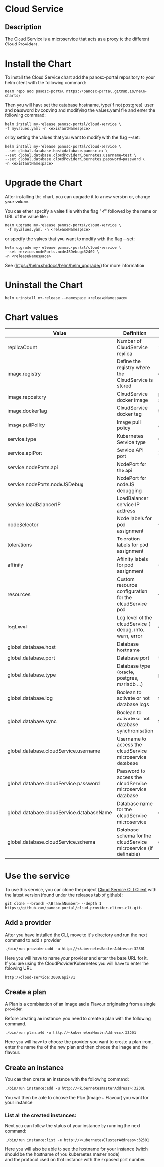 Cloud Service
=========================  
  
## Description  
The Cloud Service is a microservice that acts as a proxy to the different Cloud Providers.

# Install the Chart
To install the Cloud Service chart add the panosc-portal repository to your helm client with the following command:
```
helm repo add panosc-portal https://panosc-portal.github.io/helm-charts/
```

Then you will have set the database hostname, type(if not postgres), user and password by copying and modifying the values.yaml file and enter the following command:
```
helm install my-release panosc-portal/cloud-service \
-f myvalues.yaml -n <existantNamespace>
```
or by setting the values that you want to modify with the flag --set:
```
helm install my-release panosc-portal/cloud-service \
--set global.database.host=database.panosc.eu \
--set global.database.cloudPoviderKubernetes.username=test \
--set global.database.cloudPoviderKubernetes.password=password \
-n <existantNamespace>
```

# Upgrade the Chart
After installing the chart, you can upgrade it to a new version or, change your values.

You can ether specify a value file with the flag "-f" followed by the name or URL of the value file :
```
helm upgrade my-release panosc-portal/cloud-service \
 -f myvalues.yaml -n <releaseNamespace>
```
or specify the values that you want to modify with the flag --set:
```
helm upgrade my-release panosc-portal/cloud-service \
--set service.nodePorts.nodeJSDebug=32402 \
-n <releaseNamespace>

```
See (https://helm.sh/docs/helm/helm_upgrade/) for more information

# Uninstall the Chart
```
helm uninstall my-release --namespace <releaseNamespace>
```

# Chart values
Value | Definition | Default
 ------------- | ------------- | ------------- | 
replicaCount | Number of CloudService replica | 1
image.registry| Define the registry where the CloudService is stored | docker.io
image.repository | CloudService docker image | panosc/cloud-service
image.dockerTag | CloudService docker tag |testing
image.pullPolicy | Image pull policy | Always
service.type | Kubernetes Service type | ClusterIP
service.apiPort | Service API port | 3000
service.nodePorts.api | NodePort for the api | 
service.nodePorts.nodeJSDebug |  NodePort for nodeJS debugging | 
service.loadBalancerIP | LoadBalancer service IP address 
nodeSelector| Node labels for pod assignment| {}
tolerations|Toleration labels for pod assignment| []
affinity|Affinity labels for pod assignment|{}
resources|Custom resource configuration for the cloudService pod | {}
logLevel| Log level of the cloudService ( debug, info, warn, error | debug
global.database.host| Database hostname | 
global.database.port| Database port | 5432
global.database.type| Database type (oracle, postgres, mariadb ...) | postgres
global.database.log| Boolean to activate or not database logs | false
global.database.sync| Boolean to activate or not database synchronisation | false
global.database.cloudService.username| Username to access the cloudService microservice database
global.database.cloudService.password| Password to access the cloudService microservice database 
global.database.cloudService.databaseName| Database name for the cloudService microservice | cloud-service
global.database.cloudService.schema| Database schema for the cloudService microservice (if definable) | cloud-service


# Use the service
To use this service, you can clone the project  [Cloud Service CLI Client](https://github.com/panosc-portal/cloud-service-client-cli) with the latest version (found under the releases tab of github):.  
```
git clone --branch <\BranchNumber> --depth 1 https://github.com/panosc-portal/cloud-provider-client-cli.git. 
```

## Add a provider
After you have installed the CLI, move to it's directory and run the next command to add a provider.

```
./bin/run provider:add -u http://<kubernetesMasterAddress>:32301
```

Here you will have to name your provider and enter the base URL for it.<br/>
If you are using the CloudProviderKubernetes you will have to enter the folowing URL 
```
http://cloud-service:3000/api/v1
```

## Create a plan
A Plan is a combination of an Image and a Flavour originating from a single provider.

Before creating an instance, you need to create a plan with the following command.
```  
./bin/run plan:add -u http://<kubernetesMasterAddress>:32301  
```

Here you will have to choose the provider you want to create a plan from, enter the name the of the new plan and then choose the image and the flavour. 

## Create an instance   
You can then create an instance with the following command: 
```  
./bin/run instance:add -u http://<kubernetesMasterAddress>:32301  
```  
You will then be able to choose the Plan (Image + Flavour) you want for your instance <br/>  
  
### List all the created instances:  
  
Next you can follow the status of your instance by running the next command:  
```  
./bin/run instance:list -u http://<kubernetesClusterAddress>:32301 
```  
Here you will also be able to see the hostname for your instance (witch should be the hostname of you kubernetes master node)   
and the protocol used on that instance with the exposed port number.  